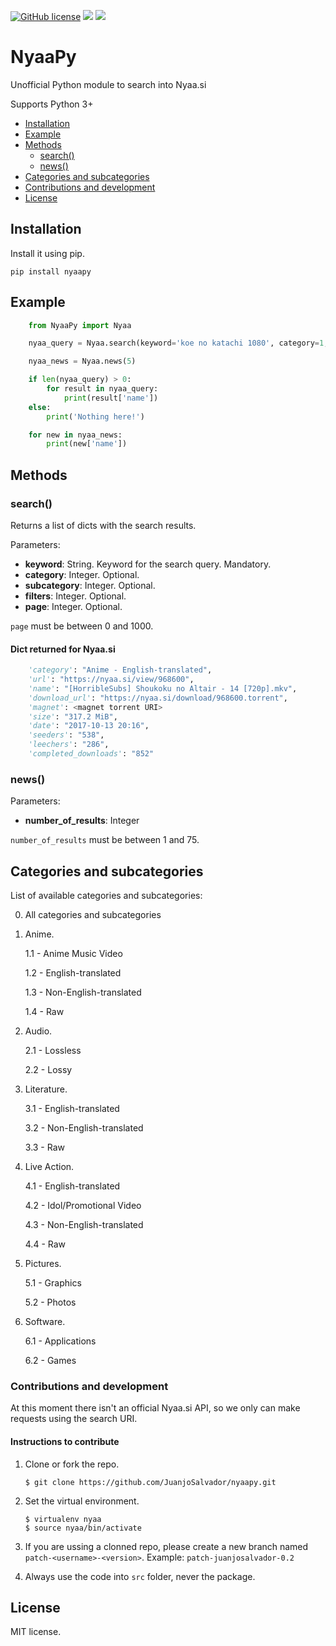 [![GitHub license](https://img.shields.io/badge/license-MIT-blue.svg)](https://raw.githubusercontent.com/JuanjoSalvador/NyaaPy/master/LICENSE.txt)
![](https://img.shields.io/badge/Python-3%2B-green.svg)
![](https://img.shields.io/badge/Nyaa.si-supported-orange.svg)

# NyaaPy

Unofficial Python module to search into Nyaa.si

Supports Python 3+

* [Installation](#installation)
* [Example](#example)
* [Methods](#methods)
    * [search()](#search)
    * [news()](#news)
* [Categories and subcategories](#categories-and-subcategories)
* [Contributions and development](#contributons-and-development)
* [License](#license)


## Installation

Install it using pip.

    pip install nyaapy

## Example

```python
    from NyaaPy import Nyaa

    nyaa_query = Nyaa.search(keyword='koe no katachi 1080', category=1, subcategory=0, filters=0, page=0)

    nyaa_news = Nyaa.news(5)

    if len(nyaa_query) > 0:
        for result in nyaa_query:
            print(result['name'])
    else:
        print('Nothing here!')

    for new in nyaa_news:
        print(new['name'])
```

## Methods

### search()

Returns a list of dicts with the search results.

Parameters:

* **keyword**: String. Keyword for the search query. Mandatory.
* **category**: Integer. Optional.
* **subcategory**: Integer. Optional.
* **filters**: Integer. Optional.
* **page**: Integer. Optional.

`page` must be between 0 and 1000.

#### Dict returned for Nyaa.si

```python
    'category': "Anime - English-translated",
    'url': "https://nyaa.si/view/968600",
    'name': "[HorribleSubs] Shoukoku no Altair - 14 [720p].mkv",
    'download_url': "https://nyaa.si/download/968600.torrent",
    'magnet': <magnet torrent URI>
    'size': "317.2 MiB",
    'date': "2017-10-13 20:16",
    'seeders': "538",
    'leechers': "286",
    'completed_downloads': "852"
```

### news()

Parameters:

* **number_of_results**: Integer

`number_of_results` must be between 1 and 75.


## Categories and subcategories

List of available categories and subcategories:

0. All categories and subcategories

1. Anime.

    1.1 - Anime Music Video

    1.2 - English-translated

    1.3 - Non-English-translated

    1.4 - Raw

2. Audio.

    2.1 - Lossless

    2.2 - Lossy

3. Literature.

    3.1 - English-translated

    3.2 - Non-English-translated

    3.3 - Raw

4. Live Action.

    4.1 - English-translated

    4.2 - Idol/Promotional Video

    4.3 - Non-English-translated

    4.4 - Raw

5. Pictures.

    5.1 - Graphics

    5.2 - Photos

6. Software.

    6.1 - Applications

    6.2 - Games

### Contributions and development

At this moment there isn't an official Nyaa.si API, so we only can make requests using the search URI.

#### Instructions to contribute

1. Clone or fork the repo.

    ```
    $ git clone https://github.com/JuanjoSalvador/nyaapy.git
    ```

2. Set the virtual environment.

    ```
    $ virtualenv nyaa
    $ source nyaa/bin/activate
    ```

3. If you are ussing a clonned repo, please create a new branch named `patch-<username>-<version>`. Example: `patch-juanjosalvador-0.2`

4. Always use the code into `src` folder, never the package.

## License

MIT license.
